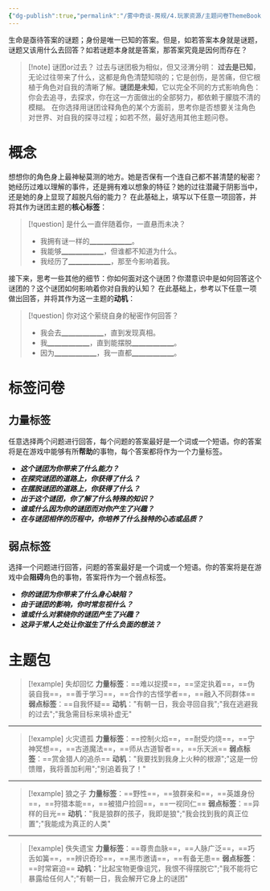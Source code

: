 ```yaml
---
{"dg-publish":true,"permalink":"/雾中奇谈-房规/4.玩家资源/主题问卷ThemeBook/1.起源主题/4.谜团/"}
---
```


生命是亟待答案的谜题；身份是唯一已知的答案。但是，如若答案本身就是谜题，谜题又该用什么去回答？如若谜题本身就是答案，那答案究竟是因何而存在？
>[!note] 谜团or过去？
>过去与谜团极为相似，但又泾渭分明：
>**过去是已知**，无论过往带来了什么，这都是角色清楚知晓的；它是创伤，是苦痛，但它根植于角色对自我的清晰了解。**谜团是未知**，它以完全不同的方式影响角色：你会去追寻，去探求，你在这一方面做出的全部努力，都依赖于朦胧不清的模糊。
>在你选择用谜团诠释角色的某个方面前，思考你是否想要关注角色对世界、对自我的探寻过程；如若不然，最好选用其他主题问卷。
# 概念
想想你的角色身上最神秘莫测的地方。她是否保有一个连自己都不甚清楚的秘密？她经历过难以理解的事件，还是拥有难以想象的特征？她的过往潜藏于阴影当中，还是她的身上显现了超脱凡俗的能力？
在此基础上，填写以下任意一项回答，并将其作为谜团主题的**核心标签**：
>[!question] 是什么一直伴随着你，一直悬而未决？
>- 我拥有谜一样的▁▁▁▁▁▁。
>- 我能够▁▁▁▁▁▁，但谁都不知道为什么。
>- 我经历了▁▁▁▁▁▁，那至今影响着我。

接下来，思考一些其他的细节：你如何面对这个谜团？你潜意识中是如何回答这个谜团的？这个谜团如何影响着你对自我的认知？
在此基础上，参考以下任意一项做出回答，并将其作为这一主题的**动机**：
>[!question] 你对这个萦绕自身的秘密作何回答？
>- 我会去▁▁▁▁▁▁，直到发现真相。
>- 我▁▁▁▁▁▁，直到能摆脱▁▁▁▁▁▁。
>- 因为▁▁▁▁▁▁，我一直都▁▁▁▁▁▁。

# 标签问卷
## 力量标签
任意选择两个问题进行回答，每个问题的答案最好是一个词或一个短语。你的答案将是在游戏中能够有所**帮助**的事物，每个答案都将作为一个力量标签。

- ***这个谜团为你带来了什么能力？***
- ***在探究谜团的道路上，你获得了什么？***
- ***在摆脱谜团的道路上，你获得了什么？***
- ***出于这个谜团，你了解了什么特殊的知识？***
- ***谁或什么因为你的谜团而对你产生了兴趣？***
- ***在与谜团相伴的历程中，你培养了什么独特的心态或品质？***

## 弱点标签
选择一个问题进行回答，问题的答案最好是一个词或一个短语。你的答案将是在游戏中会**阻碍**角色的事物，答案将作为一个弱点标签。

- ***你的谜团为你带来了什么身心缺陷？***
- ***由于谜团的影响，你时常忽视什么？***
- ***谁或什么对萦绕你的谜团产生了兴趣？***
- ***这异于常人之处让你滋生了什么负面的想法？***

# 主题包
>[!example] 失却回忆
>**力量标签**：==难以捉摸==，==坚定执着==，==伪装自我==，==善于学习==，==合作的古怪学者==，==融入不同群体==
>**弱点标签**：==自我怀疑==
>**动机**："有朝一日，我会寻回自我";"我在逃避我的过去";"我急需目标来填补虚无"

---

>[!example] 火灾遗孤
>**力量标签**：==控制火焰==，==耐受灼烧==，==宁神冥想==，==古道魔法==，==师从古道智者==，==乐天派==
>**弱点标签**：==赏金猎人的追杀==
>**动机**："我要找到我身上火种的根源";"这是一份馈赠，我将善加利用";"别追着我了！"

---

>[!example] 狼之子
>**力量标签**：==野性==，==狼群亲和==，==英雄身份==，==狩猎本能==，==被猎户捡回==，==一视同仁==
>**弱点标签**：==异样的目光==
>**动机**："我是狼群的孩子，我即是狼";"我会找到我的真正位置";"我能成为真正的人类"

---

>[!example] 佚失遗宝
>**力量标签**：==尊贵血脉==，==人脉广泛==，==巧舌如簧==，==辨识奇珍==，==黑市邀请==，==有备无患==
>**弱点标签**：==时常窘迫==
>**动机**："比起宝物更像诅咒，我恨不得摆脱它";"我不能将它暴露给任何人";"有朝一日，我会解开它身上的谜团"

